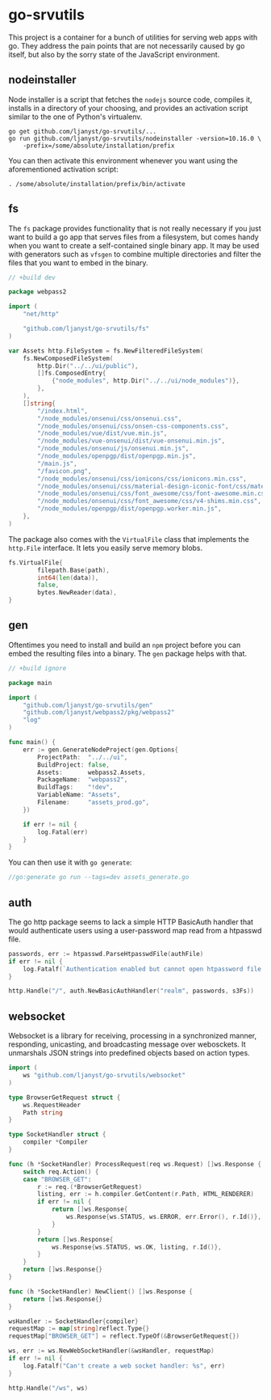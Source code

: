 go-srvutils
===========

This project is a container for a bunch of utilities for serving web apps with
go. They address the pain points that are not necessarily caused by go itself,
but also by the sorry state of the JavaScript environment.

nodeinstaller
-------------

Node installer is a script that fetches the `nodejs` source code, compiles it,
installs in a directory of your choosing, and provides an activation script
similar to the one of Python's virtualenv.

    go get github.com/ljanyst/go-srvutils/...
    go run github.com/ljanyst/go-srvutils/nodeinstaller -version=10.16.0 \
        -prefix=/some/absolute/installation/prefix

You can then activate this environment whenever you want using the
aforementioned activation script:

    . /some/absolute/installation/prefix/bin/activate

fs
--

The `fs` package provides functionality that is not really necessary if you just
want to build a go app that serves files from a filesystem, but comes handy when
you want to create a self-contained single binary app. It may be used with
generators such as `vfsgen` to combine multiple directories and filter the files
that you want to embed in the binary.

```go
// +build dev

package webpass2

import (
	"net/http"

	"github.com/ljanyst/go-srvutils/fs"
)

var Assets http.FileSystem = fs.NewFilteredFileSystem(
	fs.NewComposedFileSystem(
		http.Dir("../../ui/public"),
		[]fs.ComposedEntry{
			{"node_modules", http.Dir("../../ui/node_modules")},
		},
	),
	[]string{
		"/index.html",
		"/node_modules/onsenui/css/onsenui.css",
		"/node_modules/onsenui/css/onsen-css-components.css",
		"/node_modules/vue/dist/vue.min.js",
		"/node_modules/vue-onsenui/dist/vue-onsenui.min.js",
		"/node_modules/onsenui/js/onsenui.min.js",
		"/node_modules/openpgp/dist/openpgp.min.js",
		"/main.js",
		"/favicon.png",
		"/node_modules/onsenui/css/ionicons/css/ionicons.min.css",
		"/node_modules/onsenui/css/material-design-iconic-font/css/material-design-iconic-font.min.css",
		"/node_modules/onsenui/css/font_awesome/css/font-awesome.min.css",
		"/node_modules/onsenui/css/font_awesome/css/v4-shims.min.css",
		"/node_modules/openpgp/dist/openpgp.worker.min.js",
	},
)
```

The package also comes with the `VirtualFile` class that implements the
`http.File` interface. It lets you easily serve memory blobs.

```go
fs.VirtualFile{
        filepath.Base(path),
        int64(len(data)),
        false,
        bytes.NewReader(data),
}
```

gen
---

Oftentimes you need to install and build an `npm` project before you can embed
the resulting files into a binary. The `gen` package helps with that.

```go
// +build ignore

package main

import (
	"github.com/ljanyst/go-srvutils/gen"
	"github.com/ljanyst/webpass2/pkg/webpass2"
	"log"
)

func main() {
	err := gen.GenerateNodeProject(gen.Options{
		ProjectPath:  "../../ui",
		BuildProject: false,
		Assets:       webpass2.Assets,
		PackageName:  "webpass2",
		BuildTags:    "!dev",
		VariableName: "Assets",
		Filename:     "assets_prod.go",
	})

	if err != nil {
		log.Fatal(err)
	}
}
```

You can then use it with `go generate`:

```go
//go:generate go run --tags=dev assets_generate.go
```

auth
----

The go http package seems to lack a simple HTTP BasicAuth handler that would
authenticate users using a user-password map read from a htpasswd file.


```go
passwords, err := htpasswd.ParseHtpasswdFile(authFile)
if err != nil {
	log.Fatalf(`Authentication enabled but cannot open htpassword file "%s": %s`,	authFile, err)
}

http.Handle("/", auth.NewBasicAuthHandler("realm", passwords, s3Fs))
```

websocket
---------

Websocket is a library for receiving, processing in a synchronized manner,
responding, unicasting, and broadcasting message over webosckets. It unmarshals
JSON strings into predefined objects based on action types.

```go
import (
	ws "github.com/ljanyst/go-srvutils/websocket"
)

type BrowserGetRequest struct {
	ws.RequestHeader
	Path string
}

type SocketHandler struct {
	compiler *Compiler
}

func (h *SocketHandler) ProcessRequest(req ws.Request) []ws.Response {
	switch req.Action() {
	case "BROWSER_GET":
		r := req.(*BrowserGetRequest)
		listing, err := h.compiler.GetContent(r.Path, HTML_RENDERER)
		if err != nil {
			return []ws.Response{
				ws.Response{ws.STATUS, ws.ERROR, err.Error(), r.Id()},
			}
		}
		return []ws.Response{
			ws.Response{ws.STATUS, ws.OK, listing, r.Id()},
		}
	}
	return []ws.Response{}
}

func (h *SocketHandler) NewClient() []ws.Response {
	return []ws.Response{}
}
```

```go
wsHandler := SocketHandler{compiler}
requestMap := map[string]reflect.Type{}
requestMap["BROWSER_GET"] = reflect.TypeOf(&BrowserGetRequest{})

ws, err := ws.NewWebSocketHandler(&wsHandler, requestMap)
if err != nil {
	log.Fatalf("Can't create a web socket handler: %s", err)
}

http.Handle("/ws", ws)
```